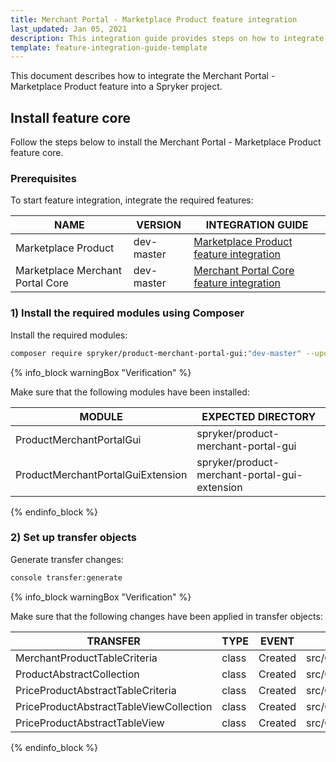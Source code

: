 ```yaml
---
title: Merchant Portal - Marketplace Product feature integration
last_updated: Jan 05, 2021
description: This integration guide provides steps on how to integrate the Merchant Portal - Marketplace Product feature into a Spryker project.
template: feature-integration-guide-template
---
```


This document describes how to integrate the Merchant Portal - Marketplace Product feature into a Spryker project.

## Install feature core

Follow the steps below to install the Merchant Portal - Marketplace Product feature core.

### Prerequisites

To start feature integration, integrate the required features:

| NAME | VERSION | INTEGRATION GUIDE |
|-|-|-|
| Marketplace Product | dev-master | [Marketplace Product feature integration](/docs/marketplace/dev/feature-integration-guides/202106.0/marketplace-product-feature-integration.html) |
| Marketplace Merchant Portal Core | dev-master | [Merchant Portal Core feature integration](/docs/marketplace/dev/feature-integration-guides/202106.0/merchant-portal-core-feature-integration.html) |

### 1) Install the required modules using Composer

Install the required modules:

```bash
composer require spryker/product-merchant-portal-gui:"dev-master" --update-with-dependencies
```

{% info_block warningBox "Verification" %}

Make sure that the following modules have been installed:

| MODULE | EXPECTED DIRECTORY |
|-|-|
| ProductMerchantPortalGui | spryker/product-merchant-portal-gui |
| ProductMerchantPortalGuiExtension | spryker/product-merchant-portal-gui-extension |

{% endinfo_block %}

### 2) Set up transfer objects

Generate transfer changes:

```bash
console transfer:generate
```

{% info_block warningBox "Verification" %}

Make sure that the following changes have been applied in transfer objects:

| TRANSFER  | TYPE  | EVENT | PATH  |
|-|-|-|-|
| MerchantProductTableCriteria | class | Created | src/Generated/Shared/Transfer/MerchantProductTableCriteriaTransfer |
| ProductAbstractCollection | class | Created | src/Generated/Shared/Transfer/ProductAbstractCollectionTransfer |
| PriceProductAbstractTableCriteria | class | Created | src/Generated/Shared/Transfer/PriceProductAbstractTableCriteriaTransfer |
| PriceProductAbstractTableViewCollection | class | Created | src/Generated/Shared/Transfer/PriceProductAbstractTableViewCollectionTransfer |
| PriceProductAbstractTableView | class | Created | src/Generated/Shared/Transfer/PriceProductAbstractTableViewTransfer |

{% endinfo_block %}
